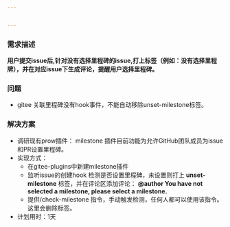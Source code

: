 ```yaml
---


---
```


<h3 id="需求描述">需求描述</h3>
<p><strong>用户提交issue后,针对没有选择里程碑的issue,打上标签（例如：没有选择里程牌），并在对应issue下生成评论，提醒用户选择里程碑。</strong></p>
<h3 id="问题">问题</h3>
<ul>
<li>gitee 关联里程碑没有hook事件，不能自动移除unset-milestone标签。</li>
</ul>
<h3 id="解决方案">解决方案</h3>
<ul>
<li>调研现有prow插件： milestone 插件目前功能为允许GitHub团队成员为issue和PR设置里程碑。</li>
<li>实现方式：
<ul>
<li>在gitee-plugins中新建milestone插件</li>
<li>监听issue的创建hook  检测是否设置里程碑，未设置则打上 <strong>unset-milestone</strong> 标签，并在评论区添加评论： <strong>@author You have not selected a milestone, please select a milestone.</strong></li>
<li>提供/check-milestone 指令，手动触发检测，任何人都可以使用该指令。这里会删除标签。</li>
</ul>
</li>
<li>计划用时：1天</li>
</ul>

